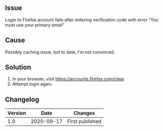 ## Issue

Login to Firefox account fails after entering verification code with error “You must use your primary email”

## Cause

Possibly caching issue, but to date, I'm not convinced.

## Solution

1. In your browser, visit <a href="https://accounts.firefox.com/clear" target="\_blank" rel="noopener">https://accounts.firefox.com/clear</a>
2.  Attempt login again.

## Changelog

| Version | Date | Changes |
|---|---|---|
| 1.0 | 2020-09-17 | First published |

